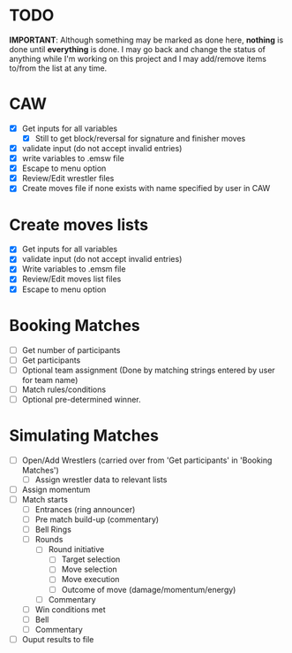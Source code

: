 # TODO
**IMPORTANT**: Although something may be marked as done here, **nothing** is done until **everything** is done. I may go back and change the status of anything while I'm working on this project and I may add/remove items to/from the list at any time.

# CAW
- [x] Get inputs for all variables
	- [x] Still to get block/reversal for signature and finisher moves
- [x] validate input (do not accept invalid entries)
- [x] write variables to .emsw file
- [x] Escape to menu option
- [x] Review/Edit wrestler files
- [x] Create moves file if none exists with name specified by user in CAW
# Create moves lists
- [x] Get inputs for all variables
- [x] validate input (do not accept invalid entries)
- [x] Write variables to .emsm file
- [x] Review/Edit moves list files
- [x] Escape to menu option
# Booking Matches
- [ ] Get number of participants
- [ ] Get participants
- [ ] Optional team assignment (Done by matching strings entered by user for team name)
- [ ] Match rules/conditions
- [ ] Optional pre-determined winner.
# Simulating Matches
- [ ] Open/Add Wrestlers (carried over from 'Get participants' in 'Booking Matches')
	- [ ] Assign wrestler data to relevant lists
- [ ] Assign momentum
- [ ] Match starts
	- [ ] Entrances (ring announcer)
	- [ ] Pre match build-up (commentary)
	- [ ] Bell Rings
	- [ ] Rounds
		- [ ] Round initiative
			- [ ] Target selection
			- [ ] Move selection
			- [ ] Move execution
			- [ ] Outcome of move (damage/momentum/energy)
		- [ ] Commentary
	- [ ] Win conditions met
	- [ ] Bell
	- [ ] Commentary
- [ ] Ouput results to file
